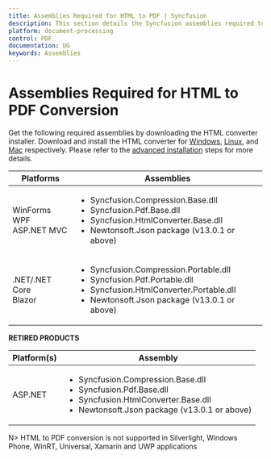 ```yaml
---
title: Assemblies Required for HTML to PDF | Syncfusion
description: This section details the Syncfusion assemblies required to implement HTML-to-PDF conversion functionality using the .NET PDF library.
platform: document-processing
control: PDF
documentation: UG
keywords: Assemblies
---
```

# Assemblies Required for HTML to PDF Conversion 

Get the following required assemblies by downloading the HTML converter installer. Download and install the HTML converter for [Windows](https://help.syncfusion.com/document-processing/pdf/conversions/html-to-pdf/net/advanced-installation#windows), [Linux](https://help.syncfusion.com/document-processing/pdf/conversions/html-to-pdf/net/advanced-installation#linux), and [Mac](https://help.syncfusion.com/document-processing/pdf/conversions/html-to-pdf/net/advanced-installation#mac) respectively. Please refer to the [advanced installation](https://help.syncfusion.com/document-processing/pdf/conversions/html-to-pdf/net/advanced-installation) steps for more details. 

<table>
  <thead>
    <tr>
      <th>Platforms</th>
      <th>Assemblies</th>
    </tr>
  </thead>
  <tbody>
    <tr>
      <td>
        WinForms<br/>
        WPF<br/>
        ASP.NET MVC
      </td>
      <td>
        <ul>
          <li>Syncfusion.Compression.Base.dll</li>
          <li>Syncfusion.Pdf.Base.dll</li>
          <li>Syncfusion.HtmlConverter.Base.dll</li>
          <li>Newtonsoft.Json package (v13.0.1 or above)</li>
        </ul>
      </td>
    </tr>
    <tr>
      <td>
        .NET/.NET Core<br/>
        Blazor
      </td>
      <td>
        <ul>
          <li>Syncfusion.Compression.Portable.dll</li>
          <li>Syncfusion.Pdf.Portable.dll</li>
          <li>Syncfusion.HtmlConverter.Portable.dll</li>
          <li>Newtonsoft.Json package (v13.0.1 or above)</li>
        </ul>
      </td>
    </tr>
  </tbody>
</table>

**RETIRED PRODUCTS**

<table>
  <thead>
    <tr>
      <th>Platform(s)</th>
      <th>Assembly</th>
    </tr>
  </thead>
  <tbody>
    <tr>
      <td>
        ASP.NET
      </td>
      <td>
        <ul>
          <li>Syncfusion.Compression.Base.dll</li>
          <li>Syncfusion.Pdf.Base.dll</li>
          <li>Syncfusion.HtmlConverter.Base.dll</li>
          <li>Newtonsoft.Json package (v13.0.1 or above)</li>
        </ul>
      </td>
    </tr>
  </tbody>
</table>

N> HTML to PDF conversion is not supported in Silverlight, Windows Phone, WinRT, Universal, Xamarin and UWP applications

